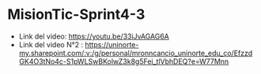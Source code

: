 # MisionTic-Sprint4-3

- Link del video: https://youtu.be/33iJvAGAG6A 
- Link del video N°2 : https://uninorte-my.sharepoint.com/:v:/g/personal/mronncancio_uninorte_edu_co/EfzzdGK4O3tNo4c-S1pWLSwBKolwZ3k8g5Fei_tlVbhDEQ?e=W77Mnn
